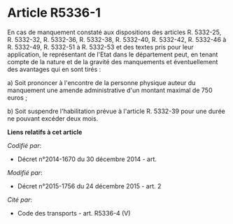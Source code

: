 # Article R5336-1

En cas de manquement constaté aux dispositions des articles R. 5332-25, R. 5332-32, R. 5332-36, R. 5332-38, R. 5332-40, R.
5332-42, R. 5332-46 à R. 5332-49, R. 5332-51 à R. 5332-53 et des textes pris pour leur application, le représentant de l'Etat
dans le département peut, en tenant compte de la nature et de la gravité des manquements et éventuellement des avantages qui
en sont tirés :

a) Soit prononcer à l'encontre de la personne physique auteur du manquement une amende administrative d'un montant maximal de
750 euros ;

b) Soit suspendre l'habilitation prévue à l'article R. 5332-39 pour une durée ne pouvant excéder deux mois.

**Liens relatifs à cet article**

_Codifié par_:

  - Décret n°2014-1670 du 30 décembre 2014 - art.

_Modifié par_:

  - Décret n°2015-1756 du 24 décembre 2015 - art. 2

_Cité par_:

  - Code des transports - art. R5336-4 (V)
